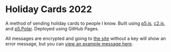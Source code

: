 # Holiday Cards 2022

A method of sending holiday cards to people I know. Built using [p5.js](https://p5js.org), [c2.js](https://c2js.org), and [p5.Polar](https://github.com/liz-peng/p5.Polar). Deployed using GitHub Pages.

All messages are encrypted and going to [the site](https://michaelmbradley.github.io/holidaycards2022/) without a key will show an error message, but you can [view an example message here](https://michaelmbradley.github.io/holidaycards2022/?key=OkHPKD9PPdVsys96DHyIfukmIaAGIlEmrz3ABgHiKNE).
